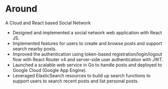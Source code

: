 # Around
A Cloud and React based Social Network

- Designed and implemented a social network web application with React JS. 
- Implemented features for users to create and browse posts and support search nearby posts.
- Improved the authentication using token-based registration/login/logout flow with React Router v4 and server-side user authentication with JWT. 
- Launched a scalable web service in Go to handle posts and deployed to Google Cloud (Google App Engine).
- Leveraged ElasticSearch resources to build up search functions to support users to search recent posts and list personal posts.
